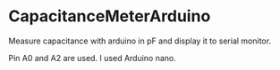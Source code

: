 # CapacitanceMeterArduino
Measure capacitance with arduino in pF and display it to serial monitor.

Pin A0 and A2 are used. I used Arduino nano.
